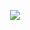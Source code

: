 <p align="center"><a href="https://t.me/ZZZ7iZ"><img src="https://telegra.ph/file/61536e1bc997216d4fe88.jpg".
